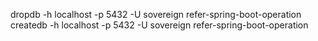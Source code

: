 
dropdb -h localhost -p 5432 -U sovereign refer-spring-boot-operation
createdb -h localhost -p 5432 -U sovereign refer-spring-boot-operation
